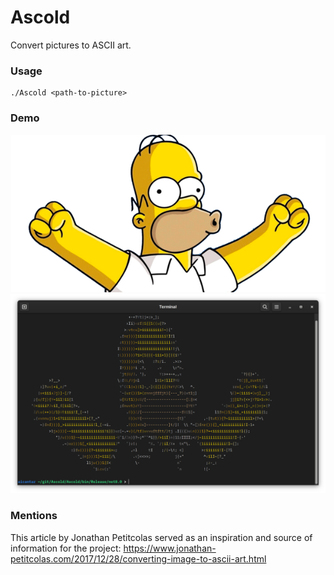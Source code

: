 # Ascold

Convert pictures to ASCII art.

### Usage

```shell
./Ascold <path-to-picture>
```

### Demo

![Homer Simpson](.files/homer.png)
![Homer Simpson converted to ASCII](.files/screenshot.png)

### Mentions

This article by Jonathan Petitcolas served as an inspiration and source of information for the project: https://www.jonathan-petitcolas.com/2017/12/28/converting-image-to-ascii-art.html 
